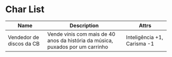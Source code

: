 # Char List

| Name        | Description | Attrs  |
| ----------- | ----------- | ------ |
| Vendedor de discos da CB  | Vende vinis com mais de 40 anos da história da música, puxados por um carrinho | Inteligência +1, Carisma -1 |

